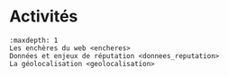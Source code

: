 # Activités

```{toctree}
:maxdepth: 1
Les enchères du web <encheres>
Données et enjeux de réputation <donnees_reputation>
La géolocalisation <geolocalisation>
```